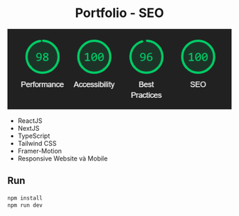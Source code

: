 <div align="center">
    <h1>Portfolio - SEO</h1>
</div>

<div align="center">
    <img src="./src/app/seo.png" width="800"/>
</div>

- ReactJS
- NextJS
- TypeScript
- Tailwind CSS
- Framer-Motion
- Responsive Website và Mobile

## Run

```sh
npm install
npm run dev
 ```